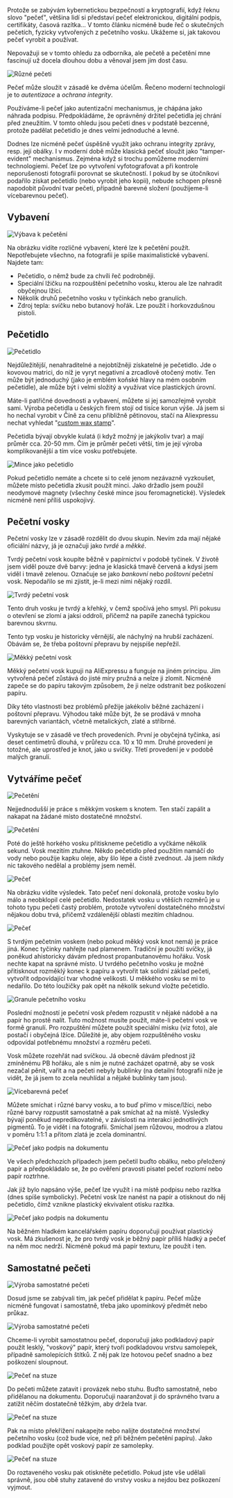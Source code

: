 <!-- dcterms:title = Když se řekne pečeť -->
<!-- dcterms:abstract = Protože se zabývám kybernetickou bezpečností a kryptografií, když řeknu slovo "pečeť", většina lidí si představí pečeť elektronickou, digitální podpis, certifikáty, časová razítka... Nyní ale budu hovořit o skutečných pečetích, fyzických, evokujících dávné časy. -->
<!-- dcterms:creator = Michal Altair Valášek -->
<!-- x4w:pictureUrl = /perex-pictures/20181101-pecet.jpg -->
<!-- x4w:pictureWidth = 150 -->
<!-- x4w:pictureHeight = 150 -->
<!-- x4w:category = Bastlení -->
<!-- x4w:category = Tipy, triky -->
<!-- dcterms:dateAccepted = 2018-11-01 -->

Protože se zabývám kybernetickou bezpečností a kryptografií, když řeknu slovo "pečeť", většina lidí si představí pečeť elektronickou, digitální podpis, certifikáty, časová razítka... V tomto článku nicméně bude řeč o skutečných pečetích, fyzicky vytvořených z pečetního vosku. Ukážeme si, jak takovou pečeť vyrobit a používat.

Nepovažuji se v tomto ohledu za odborníka, ale pečetě a pečetění mne fascinují už docela dlouhou dobu a věnoval jsem jim dost času.

![Různé pečeti](https://www.cdn.altairis.cz/Blog/2018/20181101-01-intro.jpg)

Pečeť může sloužit v zásadě ke dvěma účelům. Řečeno moderní technologií je to _autentizace_ a _ochrana integrity_.

Používáme-li pečeť jako autentizační mechanismus, je chápána jako náhrada podpisu. Předpokládáme, že oprávněný držitel pečetidla jej chrání před zneužitím. V tomto ohledu jsou pečeti dnes v podstatě bezcenné, protože padělat pečetidlo je dnes velmi jednoduché a levné.

Dodnes lze nicméně pečeť úspěšně využít jako ochranu integrity zprávy, resp. její obálky. I v moderní době může klasická pečeť sloužit jako "tamper-evident" mechanismus. Zejména když si trochu pomůžeme moderními technologiemi. Pečeť lze po vytvoření vyfotografovat a při kontrole neporušenosti fotografii porovnat se skutečností. I pokud by se útočníkovi podařilo získat pečetidlo (nebo vyrobit jeho kopii), nebude schopen přesně napodobit původní tvar pečeti, případně barevné složení (použijeme-li vícebarevnou pečeť).

## Vybavení

![Výbava k pečetění](https://www.cdn.altairis.cz/Blog/2018/20181101-02-vybava.jpg)

Na obrázku vidíte rozličné vybavení, které lze k pečetění použít. Nepotřebujete všechno, na fotografii je spíše maximalistické vybavení. Najdete tam:

* Pečetidlo, o němž bude za chvíli řeč podrobněji.
* Speciální lžičku na rozpouštění pečetního vosku, kterou ale lze nahradit obyčejnou lžící.
* Několik druhů pečetního vosku v tyčinkách nebo granulích.
* Zdroj tepla: svíčku nebo butanový hořák. Lze použít i horkovzdušnou pistoli.

## Pečetidlo

![Pečetidlo](https://www.cdn.altairis.cz/Blog/2018/20181101-03-pecetidlo.jpg)

Nejdůležitější, nenahraditelné a nejobtížněji získatelné je pečetidlo. Jde o kovovou matrici, do níž je vyryt negativní a zrcadlově otočený motiv. Ten může být jednoduchý (jako je emblém koňské hlavy na mém osobním pečetidle), ale může být i velmi složitý a využívat více plastických úrovní.

Máte-li patřičné dovednosti a vybavení, můžete si jej samozřejmě vyrobit sami. Výroba pečetidla u českých firem stojí od tisíce korun výše. Já jsem si ho nechal vyrobit v Číně za cenu přibližně pětinovou, stačí na Aliexpressu nechat vyhledat "[custom wax stamp](https://www.aliexpress.com/wholesale?SearchText=custom+wax+stamp)".

Pečetidla bývají obvykle kulatá (i když možný je jakýkoliv tvar) a mají průměr cca. 20-50 mm. Čím je průměr pečeti větší, tím je její výroba komplikovanější a tím více vosku potřebujete.

![Mince jako pečetidlo](https://www.cdn.altairis.cz/Blog/2018/20181101-04-mince.jpg)

Pokud pečetidlo nemáte a chcete si to celé jenom nezávazně vyzkoušet, můžete místo pečetidla zkusit použít minci. Jako držadlo jsem použil neodymové magnety (všechny české mince jsou feromagnetické). Výsledek nicméně není příliš uspokojivý.

## Pečetní vosky

Pečetní vosky lze v zásadě rozdělit do dvou skupin. Nevím zda mají nějaké oficiální názvy, já je označuji jako _tvrdé_ a _měkké_.

Tvrdý pečetní vosk koupíte běžně v papírnictví v podobě tyčinek. V životě jsem viděl pouze dvě barvy: jedna je klasická tmavě červená a kdysi jsem viděl i tmavě zelenou. Označuje se jako _bankovní_ nebo _poštovní_ pečetní vosk. Nepodařilo se mi zjistit, je-li mezi nimi nějaký rozdíl.

![Tvrdý pečetní vosk](https://www.cdn.altairis.cz/Blog/2018/20181101-05-vosk-tvrdy.jpg)

Tento druh vosku je tvrdý a křehký, v čemž spočívá jeho smysl. Při pokusu o otevření se zlomí a jaksi oddrolí, přičemž na papíře zanechá typickou barevnou skvrnu.

Tento typ vosku je historicky věrnější, ale náchylný na hrubší zacházení. Obávám se, že třeba poštovní přepravu by nejspíše nepřežil.

![Měkký pečetní vosk](https://www.cdn.altairis.cz/Blog/2018/20181101-06-vosk-mekky.jpg)

Měkký pečetní vosk kupuji na AliExpressu a funguje na jiném principu. Jím vytvořená pečeť zůstává do jisté míry pružná a nelze ji zlomit. Nicméně zapeče se do papíru takovým způsobem, že ji nelze odstranit bez poškození papíru.

Díky této vlastnosti bez problémů přežije jakékoliv běžné zacházení i poštovní přepravu. Výhodou také může být, že se prodává v mnoha barevných variantách, včetně metalických, zlaté a stříbrné.

Vyskytuje se v zásadě ve třech provedeních. První je obyčejná tyčinka, asi deset centimetrů dlouhá, v průřezu cca. 10 x 10 mm. Druhé provedení je totožné, ale uprostřed je knot, jako u svíčky. Třetí provedení je v podobě malých granulí.

## Vytváříme pečeť

![Pečetění](https://www.cdn.altairis.cz/Blog/2018/20181101-07-peceteni.jpg)

Nejjednodušší je práce s měkkým voskem s knotem. Ten stačí zapálit a nakapat na žádané místo dostatečné množství.

![Pečetění](https://www.cdn.altairis.cz/Blog/2018/20181101-08-peceteni.jpg)

Poté do ještě horkého vosku přitiskneme pečetidlo a vyčkáme několik sekund. Vosk mezitím ztuhne. Někdo pečetidlo před použitím namáčí do vody nebo použije kapku oleje, aby šlo lépe a čistě zvednout. Já jsem nikdy nic takového nedělal a problémy jsem neměl.

![Pečeť](https://www.cdn.altairis.cz/Blog/2018/20181101-09-pecet.jpg)

Na obrázku vidíte výsledek. Tato pečeť není dokonalá, protože vosku bylo málo a neobklopil celé pečetidlo. Nedostatek vosku u vtěších rozměrů je u tohoto typu pečeti častý problém, protože vytvoření dostatečného množství nějakou dobu trvá, přičemž vzdálenější oblasti mezitím chladnou.

![Pečeť](https://www.cdn.altairis.cz/Blog/2018/20181101-10-pecet.jpg)

S tvrdým pečetním voskem (nebo pokud měkký vosk knot nemá) je práce jiná. Konec tyčinky nahřejte nad plamenem. Tradiční je použití svíčky, já poněkud ahistoricky dávám přednost propanbutanovému hořáku. Vosk nechte kapat na správné místo. U tvrdého pečetního vosku je možné přitisknout rozměklý konec k papíru a vytvořit tak solidní základ pečeti, vytvořit odpovídající tvar vhodné velikosti. U měkkého vosku se mi to nedařilo. Do této loužičky pak opět na několik sekund vložte pečetidlo.

![Granule pečetního vosku](https://www.cdn.altairis.cz/Blog/2018/20181101-11-granule.jpg)

Poslední možností je pečetní vosk předem rozpustit v nějaké nádobě a na papír ho prostě nalít. Tuto možnost musíte použít, máte-li pečetní vosk ve formě granulí. Pro rozpuštění můžete použít speciální misku (viz foto), ale postačí i obyčejná lžíce. Důležité je, aby objem rozpuštěného vosku odpovídal potřebnému množství a rozměru pečeti.

Vosk můžete rozehřát nad svíčkou. Já obecně dávám přednost již zmíněnému PB hořáku, ale s ním je nutné zacházet opatrně, aby se vosk nezačal pěnit, vařit a na pečeti nebyly bublinky (na detailní fotografii níže je vidět, že já jsem to zcela neuhlídal a nějaké bublinky tam jsou).

![Vícebarevná pečeť](https://www.cdn.altairis.cz/Blog/2018/20181101-12-pecet-vicebarevna.jpg)

Můžete smíchat i různé barvy vosku, a to buď přímo v misce/lžíci, nebo různé barvy rozpustit samostatně a pak smíchat až na místě. Výsledky bývají poněkud nepredikovatelné, v závislosti na interakci jednotlivých pigmentů. To je vidět i na fotografii. Smíchal jsem růžovou, modrou a zlatou v poměru 1:1:1 a přitom zlatá je zcela dominantní.

![Pečeť jako podpis na dokumentu](https://www.cdn.altairis.cz/Blog/2018/20181101-13-dokument.jpg)

Ve všech předchozích případech jsem pečetil buďto obálku, nebo přeložený papír a předpokládalo se, že po ověření pravosti pisatel pečeť rozlomí nebo papír roztrhne.

Jak již bylo napsáno výše, pečeť lze využít i na místě podpisu nebo razítka (dnes spíše symbolicky). Pečetní vosk lze nanést na papír a otisknout do něj pečetidlo, čímž vznikne plastický ekvivalent otisku razítka.

![Pečeť jako podpis na dokumentu](https://www.cdn.altairis.cz/Blog/2018/20181101-14-dokument-detail.jpg)

Na běžném hladkém kancelářském papíru doporučuji používat plastický vosk. Má zkušenost je, že pro tvrdý vosk je běžný papír příliš hladký a pečeť na něm moc nedrží. Nicméně pokud má papír texturu, lze použít i ten.

## Samostatné pečeti

![Výroba samostatné pečeti](https://www.cdn.altairis.cz/Blog/2018/20181101-15-pecet-samostatna.jpg)

Dosud jsme se zabývali tím, jak pečeť přidělat k papíru. Pečeť může nicméně fungovat i samostatně, třeba jako upomínkový předmět nebo průkaz.

![Výroba samostatné pečeti](https://www.cdn.altairis.cz/Blog/2018/20181101-16-pecet-detail.jpg)

Chceme-li vyrobit samostatnou pečeť, doporučuji jako podkladový papír použít lesklý, "voskový" papír, který tvoří podkladovou vrstvu samolepek, případně samolepících štítků. Z něj pak lze hotovou pečeť snadno a bez poškození sloupnout.

![Pečeť na stuze](https://www.cdn.altairis.cz/Blog/2018/20181101-17-peceteni-stuha.jpg)

Do pečeti můžete zatavit i provázek nebo stuhu. Buďto samostatně, nebo přidělanou na dokumentu. Doporučuji naaranžovat ji do správného tvaru a zatížit něčím dostatečně těžkým, aby držela tvar. 

![Pečeť na stuze](https://www.cdn.altairis.cz/Blog/2018/20181101-18-peceteni-stuha.jpg)

Pak na místo překřížení nakapejte nebo nalijte dostatečné množství pečetního vosku (což bude více, než při běžném pečetění papíru). Jako podklad použijte opět voskový papír ze samolepky.

![Pečeť na stuze](https://www.cdn.altairis.cz/Blog/2018/20181101-19-pecet-stuha.jpg)

Do roztaveného vosku pak otiskněte pečetidlo. Pokud jste vše udělali správně, jsou obě stuhy zatavené do vrstvy vosku a nejdou bez poškození vyjmout.